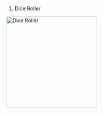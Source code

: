 1. Dice Roller

<img src="https://github.com/korniykom/Android-Basics-with-Compose/assets/81708839/77e5df8e-0096-4a77-bd2d-fddd938d0999" alt="Dice Roller" width="250"/>
